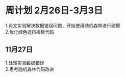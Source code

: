 # 周计划 2月26日-3月3日
1.论文实验解决数据错误问题，开始使用随机森林进行建模<br>
2.优化绿色遮挡指数代码<br>
## 11月27日
1.处理实验数据错误<br>
2.思考随机森林代码改进 
